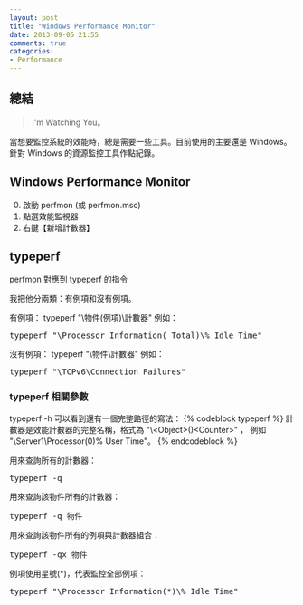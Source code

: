```yaml
---
layout: post
title: "Windows Performance Monitor"
date: 2013-09-05 21:55
comments: true
categories: 
- Performance
---
```

## 總結
> I'm Watching You。

當想要監控系統的效能時，總是需要一些工具。目前使用的主要還是 Windows。針對 Windows 的資源監控工具作點紀錄。

## Windows Performance Monitor
0. 啟動 perfmon (或 perfmon.msc)
0. 點選效能監視器
0. 右鍵【新增計數器】

## typeperf 
perfmon 對應到 typeperf 的指令

我把他分兩類：有例項和沒有例項。

有例項：
typeperf "\物件(例項)\計數器"
例如：
<pre>
typeperf "\Processor Information(_Total)\% Idle Time"
</pre>

沒有例項：
typeperf "\物件\計數器"
例如：
<pre>
typeperf "\TCPv6\Connection Failures"
</pre>

### typeperf 相關參數
typeperf -h 可以看到還有一個完整路徑的寫法：
{% codeblock typeperf %}
計數器是效能計數器的完整名稱，格式為
"\\<Computer>\<Object>(<Instance>)\<Counter>"  ，
例如 "\\Server1\Processor(0)\% User Time"。
{% endcodeblock %}

用來查詢所有的計數器：
<pre>
typeperf -q
</pre> 

用來查詢該物件所有的計數器：
<pre>
typeperf -q 物件
</pre>

用來查詢該物件所有的例項與計數器組合：
<pre>
typeperf -qx 物件
</pre>

例項使用星號(*)，代表監控全部例項：
<pre>
typeperf "\Processor Information(*)\% Idle Time"
</pre>